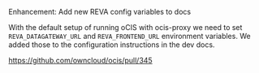 Enhancement: Add new REVA config variables to docs

With the default setup of running oCIS with ocis-proxy we need to set `REVA_DATAGATEWAY_URL` and
`REVA_FRONTEND_URL` environment variables. We added those to the configuration instructions in
the dev docs.

<https://github.com/owncloud/ocis/pull/345>
